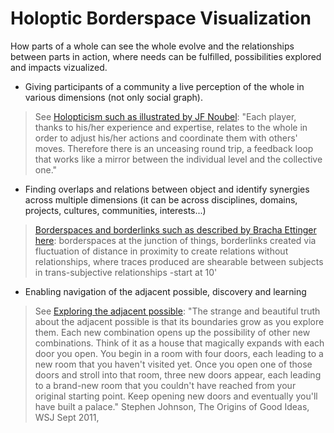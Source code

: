 Holoptic Borderspace Visualization
==================================

How parts of a whole can see the whole evolve and the relationships between parts in action, where needs can be fulfilled, possibilities explored and impacts vizualized.

- Giving participants of a community a live perception of the whole in various dimensions (not only social graph). 

 > See [Holopticism such as illustrated by JF Noubel](http://wiki.thetransitioner.org/English/Holopticism): "Each player, thanks to his/her experience and expertise, relates to the whole in order to adjust his/her actions and coordinate them with others' moves. Therefore there is an unceasing round trip, a feedback loop that works like a mirror between the individual level and the collective one."

- Finding overlaps and relations between object and identify synergies across multiple dimensions (it can be across disciplines, domains, projects, cultures, communities, interests...)

 > [Borderspaces and borderlinks such as described by Bracha Ettinger here](http://www.theoldbrandnew.nl/knowledge.html): borderspaces at the junction of things, borderlinks created via fluctuation of distance in proximity to create relations without relationships, where traces produced are shearable between subjects in trans-subjective relationships -start at 10'
 
- Enabling navigation of the adjacent possible, discovery and learning 
  
 > See [Exploring the adjacent possible](https://github.com/HeleneFi/linked-data-exploration-graph): "The strange and beautiful truth about the adjacent possible is that its boundaries grow as you explore them. Each new combination opens up the possibility of other new combinations. Think of it as a house that magically expands with each door you open. You begin in a room with four doors, each leading to a new room that you haven't visited yet. Once you open one of those doors and stroll into that room, three new doors appear, each leading to a brand-new room that you couldn't have reached from your original starting point. Keep opening new doors and eventually you'll have built a palace." Stephen Johnson, The Origins of Good Ideas, WSJ Sept 2011, 
